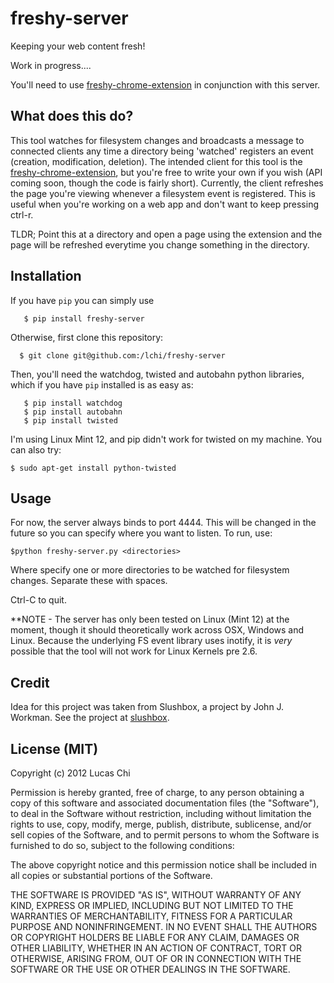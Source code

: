 freshy-server
=============

Keeping your web content fresh!

Work in progress....

You'll need to use [freshy-chrome-extension](https://github.com/lchi/freshy-chrome-extension) in conjunction with this server.

What does this do?
------------------
This tool watches for filesystem changes and broadcasts a message to connected clients any time a directory being 'watched' registers an event (creation, modification, deletion).  The intended client for this tool is the [freshy-chrome-extension](https://github.com/lchi/freshy-chrome-extension), but you're free to write your own if you wish (API coming soon, though the code is fairly short).  Currently, the client refreshes the page you're viewing whenever a filesystem event is registered.  This is useful when you're working on a web app and don't want to keep pressing ctrl-r.

TLDR; Point this at a directory and open a page using the extension and the page will be refreshed everytime you change something in the directory.

Installation
------------
If you have ```pip``` you can simply use 

       $ pip install freshy-server

Otherwise, first clone this repository:

      $ git clone git@github.com:/lchi/freshy-server

Then, you'll need the watchdog, twisted and autobahn python libraries, which if you have ```pip``` installed is as easy as:

       $ pip install watchdog	  
       $ pip install autobahn
       $ pip install twisted

I'm using Linux Mint 12, and pip didn't work for twisted on my machine.  You can also try:

    $ sudo apt-get install python-twisted

Usage
-----
For now, the server always binds to port 4444.  This will be changed in the future so you can specify where you want to listen.  To run, use:

    $python freshy-server.py <directories>

Where <directories> specify one or more directories to be watched for filesystem changes.  Separate these with spaces.

Ctrl-C to quit.

**NOTE - The server has only been tested on Linux (Mint 12) at the moment, though it should theoretically work across OSX, Windows and Linux.  Because the underlying FS event library uses inotify, it is *very* possible that the tool will not work for Linux Kernels pre 2.6.  


Credit
------
Idea for this project was taken from Slushbox, a project by John J. Workman.  See the project at [slushbox](https://github.com/workmajj/slushbox).

License (MIT)
-------------
Copyright (c) 2012 Lucas Chi

Permission is hereby granted, free of charge, to any person obtaining a copy of this software and associated documentation files (the "Software"), to deal in the Software without restriction, including without limitation the rights to use, copy, modify, merge, publish, distribute, sublicense, and/or sell copies of the Software, and to permit persons to whom the Software is furnished to do so, subject to the following conditions:

The above copyright notice and this permission notice shall be included in all copies or substantial portions of the Software.

THE SOFTWARE IS PROVIDED "AS IS", WITHOUT WARRANTY OF ANY KIND, EXPRESS OR IMPLIED, INCLUDING BUT NOT LIMITED TO THE WARRANTIES OF MERCHANTABILITY, FITNESS FOR A PARTICULAR PURPOSE AND NONINFRINGEMENT. IN NO EVENT SHALL THE AUTHORS OR COPYRIGHT HOLDERS BE LIABLE FOR ANY CLAIM, DAMAGES OR OTHER LIABILITY, WHETHER IN AN ACTION OF CONTRACT, TORT OR OTHERWISE, ARISING FROM, OUT OF OR IN CONNECTION WITH THE SOFTWARE OR THE USE OR OTHER DEALINGS IN THE SOFTWARE.

